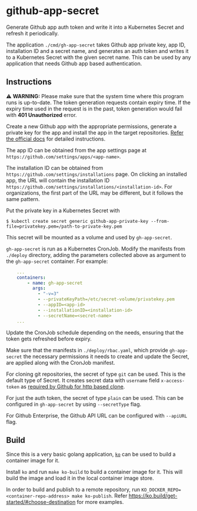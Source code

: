 # github-app-secret

Generate Github app auth token and write it into a Kubernetes Secret and refresh
it periodically.

The application `./cmd/gh-app-secret` takes Github app private key, app ID, 
installation ID and a secret name, and generates an auth token and writes it to
a Kubernetes Secret with the given secret name. This can be used by any
application that needs Github app based authentication.

## Instructions

⚠️ __WARNING:__ Please make sure that the system time where this program runs is
up-to-date. The token generation requests contain expiry time. If the expiry
time used in the request is in the past, token generation would fail with **401
Unauthorized** error.

Create a new Github app with the appropriate permissions, generate a private key
for the app and install the app in the target repositories. [Refer the official
docs](https://docs.github.com/en/developers/apps/building-github-apps/authenticating-with-github-apps#accessing-api-endpoints-as-a-github-app)
for detailed instructions.

The app ID can be obtained from the app settings page at
`https://github.com/settings/apps/<app-name>`.

The installation ID can be obtained from
`https://github.com/settings/installations` page. On clicking an installed app,
the URL will contain the installation ID
`https://github.com/settings/installations/<installation-id>`. For
organizations, the first part of the URL may be different, but it follows the
same pattern.

Put the private key in a Kubernetes Secret with

```shell
$ kubectl create secret generic github-app-private-key --from-file=privatekey.pem=/path-to-private-key.pem
```

This secret will be mounted as a volume and used by `gh-app-secret`.

`gh-app-secret` is run as a Kubernetes CronJob. Modify the manifests from
`./deploy` directory, adding the parameters collected above as argument to the
`gh-app-secret` container. For example:

```yaml
    ...
    containers:
        - name: gh-app-secret
          args:
            - "-v=3"
            - --privateKeyPath=/etc/secret-volume/privatekey.pem
            - --appID=<app-id>
            - --installationID=<installation-id>
            - --secretName=<secret-name>
    ...
```

Update the CronJob schedule depending on the needs, ensuring that the token gets
refreshed before expiry.

Make sure that the manifests in `./deploy/rbac.yaml`, which provide
`gh-app-secret` the necessary permissions it needs to create and update the
Secret, are applied along with the CronJob manifest.

For cloning git repositories, the secret of type `git` can be used. This is the
default type of Secret. It creates secret data with `username` field
`x-access-token` as [required by Github for http based clone](https://docs.github.com/en/developers/apps/building-github-apps/authenticating-with-github-apps#http-based-git-access-by-an-installation).

For just the auth token, the secret of type `plain` can be used. This can be
configured in `gh-app-secret` by using `--secretType` flag.

For Github Enterprise, the Github API URL can be configured with `--apiURL`
flag.

## Build

Since this is a very basic golang application, [`ko`](https://ko.build/) can be
used to build a container image for it.

Install `ko` and run `make ko-build` to build a container image for it. This
will build the image and load it in the local container image store.

In order to build and publish to a remote repository, run
`KO_DOCKER_REPO=<container-repo-address> make ko-publish`. Refer
https://ko.build/get-started/#choose-destination for more examples.
